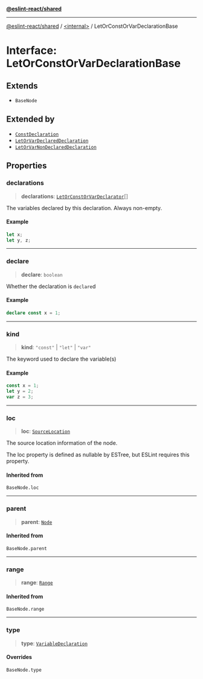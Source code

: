 [**@eslint-react/shared**](../../README.md)

***

[@eslint-react/shared](../../README.md) / [\<internal\>](../README.md) / LetOrConstOrVarDeclarationBase

# Interface: LetOrConstOrVarDeclarationBase

## Extends

- `BaseNode`

## Extended by

- [`ConstDeclaration`](ConstDeclaration.md)
- [`LetOrVarDeclaredDeclaration`](LetOrVarDeclaredDeclaration.md)
- [`LetOrVarNonDeclaredDeclaration`](LetOrVarNonDeclaredDeclaration.md)

## Properties

### declarations

> **declarations**: [`LetOrConstOrVarDeclarator`](../type-aliases/LetOrConstOrVarDeclarator.md)[]

The variables declared by this declaration.
Always non-empty.

#### Example

```ts
let x;
let y, z;
```

***

### declare

> **declare**: `boolean`

Whether the declaration is `declare`d

#### Example

```ts
declare const x = 1;
```

***

### kind

> **kind**: `"const"` \| `"let"` \| `"var"`

The keyword used to declare the variable(s)

#### Example

```ts
const x = 1;
let y = 2;
var z = 3;
```

***

### loc

> **loc**: [`SourceLocation`](SourceLocation.md)

The source location information of the node.

The loc property is defined as nullable by ESTree, but ESLint requires this property.

#### Inherited from

`BaseNode.loc`

***

### parent

> **parent**: [`Node`](../type-aliases/Node.md)

#### Inherited from

`BaseNode.parent`

***

### range

> **range**: [`Range`](../type-aliases/Range.md)

#### Inherited from

`BaseNode.range`

***

### type

> **type**: [`VariableDeclaration`](../enumerations/AST_NODE_TYPES.md#variabledeclaration)

#### Overrides

`BaseNode.type`
